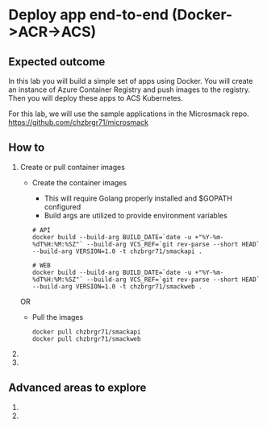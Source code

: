 # Deploy app end-to-end (Docker->ACR->ACS)

## Expected outcome

In this lab you will build a simple set of apps using Docker. You will create an instance of Azure Container Registry and push images to the registry. Then you will deploy these apps to ACS Kubernetes. 

For this lab, we will use the sample applications in the Microsmack repo. https://github.com/chzbrgr71/microsmack 

## How to

1. Create or pull container images

    * Create the container images
    
        * This will require Golang properly installed and $GOPATH configured
        * Build args are utilized to provide environment variables

        ```
        # API
        docker build --build-arg BUILD_DATE=`date -u +"%Y-%m-%dT%H:%M:%SZ"` --build-arg VCS_REF=`git rev-parse --short HEAD` --build-arg VERSION=1.0 -t chzbrgr71/smackapi .
        
        # WEB
        docker build --build-arg BUILD_DATE=`date -u +"%Y-%m-%dT%H:%M:%SZ"` --build-arg VCS_REF=`git rev-parse --short HEAD` --build-arg VERSION=1.0 -t chzbrgr71/smackweb .
        ```

    OR 

    * Pull the images

        ```
        docker pull chzbrgr71/smackapi
        docker pull chzbrgr71/smackweb
        ```
2. 

3. 



## Advanced areas to explore

1. 
2. 